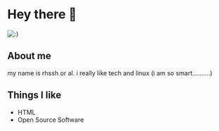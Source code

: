 # Hey there :wave:

<img src="https://cdn.discordapp.com/attachments/1169673041433853952/1190315445992034455/drWBy6B.png?ex=65a15aa5&is=658ee5a5&hm=0d747259bd9d2869d5d42c7cafbc7c5de82ca69f8bad01cfd183a02a4ba161df&" alt=":)">

## About me

my name is rhssh or al. i really like tech and linux (i am so smart..........)  


## Things I like

- HTML 
- Open Source Software


<!--
Here are some ideas to get you started:

- 🔭 I’m currently working on ...
- 🌱 I’m currently learning ...
- 👯 I’m looking to collaborate on ...
- 🤔 I’m looking for help with ...
- 💬 Ask me about ...
- 📫 How to reach me: ...
- 😄 Pronouns: ...
- ⚡ Fun fact: ...
-->
